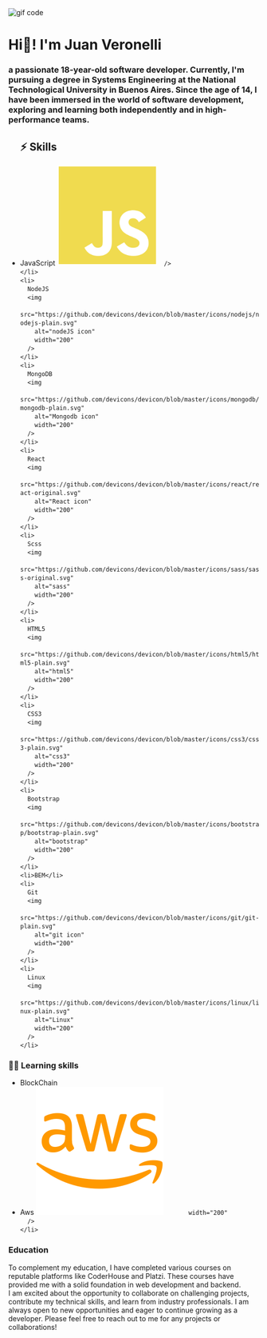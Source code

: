 <div id="header" aling="center">
  <img
    src="https://media.giphy.com/media/h408T6Y5GfmXBKW62l/giphy.gif"
    width="200"
    alt="gif code"
  />
  <h1 aling="center">Hi👋! I'm <span color="#6200EE">Juan Veronelli</span></h1>
  <h3 aling="center">
    a passionate 18-year-old software developer. Currently, I'm pursuing a
    degree in Systems Engineering at the National Technological University in
    Buenos Aires. Since the age of 14, I have been immersed in the world of
    software development, exploring and learning both independently and in
    high-performance teams.
  </h3>
</div>

<div>
  <ul>
    <h2>⚡ Skills</h2>
    <li>
      JavaScript
      <img
        src="https://github.com/devicons/devicon/blob/master/icons/javascript/javascript-plain.svg"
        alt="js icon"
        width="200"
        
      />
    </li>
    <li>
      NodeJS
      <img
        src="https://github.com/devicons/devicon/blob/master/icons/nodejs/nodejs-plain.svg"
        alt="nodeJS icon"
        width="200"
      />
    </li>
    <li>
      MongoDB
      <img
        src="https://github.com/devicons/devicon/blob/master/icons/mongodb/mongodb-plain.svg"
        alt="Mongodb icon"
        width="200"
      />
    </li>
    <li>
      React
      <img
        src="https://github.com/devicons/devicon/blob/master/icons/react/react-original.svg"
        alt="React icon"
        width="200"
      />
    </li>
    <li>
      Scss
      <img
        src="https://github.com/devicons/devicon/blob/master/icons/sass/sass-original.svg"
        alt="sass"
        width="200"
      />
    </li>
    <li>
      HTML5
      <img
        src="https://github.com/devicons/devicon/blob/master/icons/html5/html5-plain.svg"
        alt="html5"
        width="200"
      />
    </li>
    <li>
      CSS3
      <img
        src="https://github.com/devicons/devicon/blob/master/icons/css3/css3-plain.svg"
        alt="css3"
        width="200"
      />
    </li>
    <li>
      Bootstrap
      <img
        src="https://github.com/devicons/devicon/blob/master/icons/bootstrap/bootstrap-plain.svg"
        alt="bootstrap"
        width="200"
      />
    </li>
    <li>BEM</li>
    <li>
      Git
      <img
        src="https://github.com/devicons/devicon/blob/master/icons/git/git-plain.svg"
        alt="git icon"
        width="200"
      />
    </li>
    <li>
      Linux
      <img
        src="https://github.com/devicons/devicon/blob/master/icons/linux/linux-plain.svg"
        alt="Linux"
        width="200"
      />
    </li>
  </ul>
  <h3>👨‍🏫 Learning skills</h3>
  <ul>
    <li>BlockChain</li>
    <li>
      Aws
      <img
        src="https://github.com/devicons/devicon/blob/master/icons/amazonwebservices/amazonwebservices-plain-wordmark.svg"
        alt="aws"
        
           width="200"
      />
    </li>
  </ul>
</div>
<div>
  <h3>Education</h3>
  <p>
    To complement my education, I have completed various courses on reputable
    platforms like CoderHouse and Platzi. These courses have provided me with a
    solid foundation in web development and backend. <br />
    I am excited about the opportunity to collaborate on challenging projects,
    contribute my technical skills, and learn from industry professionals. I am
    always open to new opportunities and eager to continue growing as a
    developer. Please feel free to reach out to me for any projects or
    collaborations!
  </p>
</div>

